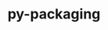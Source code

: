---
title: "py-packaging"
layout: cache
categories: [package, develop-2023-11-19]
meta: {"versions": ["23.1"], "compilers": ["apple-clang@=15.0.0", "cce@=15.0.1", "gcc@=11.1.0", "gcc@=11.3.0", "gcc@=11.4.0", "gcc@=12.3.0", "gcc@=7.3.1", "gcc@=7.5.0", "gcc@=9.4.0", "oneapi@=2023.2.0"], "oss": ["amzn2", "rhel8", "ubuntu18.04", "ubuntu20.04", "ubuntu22.04", "ventura"], "platforms": ["darwin", "linux"], "targets": ["aarch64", "neoverse_n1", "neoverse_v1", "ppc64le", "x86_64_v3", "zen4"], "stacks": ["aws-isc", "aws-isc-aarch64", "data-vis-sdk", "e4s", "e4s-cray-rhel", "e4s-neoverse_v1", "e4s-oneapi", "e4s-power", "e4s-rocm-external", "ml-darwin-aarch64-mps", "ml-linux-x86_64-cpu", "ml-linux-x86_64-cuda", "ml-linux-x86_64-rocm", "radiuss", "root", "tutorial"], "num_specs": 21, "num_specs_by_stack": {"ml-darwin-aarch64-mps": 2, "root": 21, "aws-isc-aarch64": 2, "aws-isc": 1, "e4s-cray-rhel": 2, "radiuss": 2, "e4s-neoverse_v1": 1, "e4s-power": 1, "data-vis-sdk": 2, "e4s-rocm-external": 1, "e4s": 2, "e4s-oneapi": 2, "ml-linux-x86_64-rocm": 3, "ml-linux-x86_64-cuda": 3, "ml-linux-x86_64-cpu": 3, "tutorial": 1}}
spec_details: [{"hash": "vbrzb4atghdess3n6243tdpsh3s4ubxh", "compiler": "apple-clang@=15.0.0", "versions": ["23.1"], "os": "ventura", "platform": "darwin", "target": "aarch64", "variants": ["build_system=python_pip"], "stacks": ["ml-darwin-aarch64-mps", "root"], "size": "-", "tarball": "https://binaries.spack.io/releases/develop-2023-11-19/build_cache/darwin-ventura-aarch64/apple-clang-15.0.0/py-packaging-23.1/darwin-ventura-aarch64-apple-clang-15.0.0-py-packaging-23.1-vbrzb4atghdess3n6243tdpsh3s4ubxh.spack"}, {"hash": "gfox47s3nthqrtubdjjqu5qzj2gfdzi2", "compiler": "apple-clang@=15.0.0", "versions": ["23.1"], "os": "ventura", "platform": "darwin", "target": "aarch64", "variants": ["build_system=python_pip"], "stacks": ["ml-darwin-aarch64-mps", "root"], "size": "-", "tarball": "https://binaries.spack.io/releases/develop-2023-11-19/build_cache/darwin-ventura-aarch64/apple-clang-15.0.0/py-packaging-23.1/darwin-ventura-aarch64-apple-clang-15.0.0-py-packaging-23.1-gfox47s3nthqrtubdjjqu5qzj2gfdzi2.spack"}, {"hash": "y3oy5urzypkas4he6rjvqsrfgs674wbv", "compiler": "gcc@=7.3.1", "versions": ["23.1"], "os": "amzn2", "platform": "linux", "target": "aarch64", "variants": ["build_system=python_pip"], "stacks": ["aws-isc-aarch64", "root"], "size": "-", "tarball": "https://binaries.spack.io/releases/develop-2023-11-19/build_cache/linux-amzn2-aarch64/gcc-7.3.1/py-packaging-23.1/linux-amzn2-aarch64-gcc-7.3.1-py-packaging-23.1-y3oy5urzypkas4he6rjvqsrfgs674wbv.spack"}, {"hash": "viydz2pnns545m5n73ondzoy4jgpmcsg", "compiler": "gcc@=7.3.1", "versions": ["23.1"], "os": "amzn2", "platform": "linux", "target": "neoverse_n1", "variants": ["build_system=python_pip"], "stacks": ["aws-isc-aarch64", "root"], "size": "-", "tarball": "https://binaries.spack.io/releases/develop-2023-11-19/build_cache/linux-amzn2-neoverse_n1/gcc-7.3.1/py-packaging-23.1/linux-amzn2-neoverse_n1-gcc-7.3.1-py-packaging-23.1-viydz2pnns545m5n73ondzoy4jgpmcsg.spack"}, {"hash": "fa65z2c3lsbm5qhdtawbvizh2xkxq55l", "compiler": "gcc@=7.3.1", "versions": ["23.1"], "os": "amzn2", "platform": "linux", "target": "x86_64_v3", "variants": ["build_system=python_pip"], "stacks": ["aws-isc", "root"], "size": "-", "tarball": "https://binaries.spack.io/releases/develop-2023-11-19/build_cache/linux-amzn2-x86_64_v3/gcc-7.3.1/py-packaging-23.1/linux-amzn2-x86_64_v3-gcc-7.3.1-py-packaging-23.1-fa65z2c3lsbm5qhdtawbvizh2xkxq55l.spack"}, {"hash": "nnwk4z7julmtcyfotmrn7pfribmwpgb5", "compiler": "cce@=15.0.1", "versions": ["23.1"], "os": "rhel8", "platform": "linux", "target": "zen4", "variants": ["build_system=python_pip"], "stacks": ["root", "e4s-cray-rhel"], "size": "-", "tarball": "https://binaries.spack.io/releases/develop-2023-11-19/build_cache/linux-rhel8-zen4/cce-15.0.1/py-packaging-23.1/linux-rhel8-zen4-cce-15.0.1-py-packaging-23.1-nnwk4z7julmtcyfotmrn7pfribmwpgb5.spack"}, {"hash": "qexnvplqxglzc4vuzqcrnv76c23a4mjy", "compiler": "cce@=15.0.1", "versions": ["23.1"], "os": "rhel8", "platform": "linux", "target": "zen4", "variants": ["build_system=python_pip"], "stacks": ["root", "e4s-cray-rhel"], "size": "-", "tarball": "https://binaries.spack.io/releases/develop-2023-11-19/build_cache/linux-rhel8-zen4/cce-15.0.1/py-packaging-23.1/linux-rhel8-zen4-cce-15.0.1-py-packaging-23.1-qexnvplqxglzc4vuzqcrnv76c23a4mjy.spack"}, {"hash": "sgzqyvncfcycziggokhigxa7nf4gttbi", "compiler": "gcc@=7.5.0", "versions": ["23.1"], "os": "ubuntu18.04", "platform": "linux", "target": "x86_64_v3", "variants": ["build_system=python_pip"], "stacks": ["radiuss", "root"], "size": "-", "tarball": "https://binaries.spack.io/releases/develop-2023-11-19/build_cache/linux-ubuntu18.04-x86_64_v3/gcc-7.5.0/py-packaging-23.1/linux-ubuntu18.04-x86_64_v3-gcc-7.5.0-py-packaging-23.1-sgzqyvncfcycziggokhigxa7nf4gttbi.spack"}, {"hash": "q7bawqijnvs3i2l6wm2oc3gczki5ooyn", "compiler": "gcc@=7.5.0", "versions": ["23.1"], "os": "ubuntu18.04", "platform": "linux", "target": "x86_64_v3", "variants": ["build_system=python_pip"], "stacks": ["radiuss", "root"], "size": "-", "tarball": "https://binaries.spack.io/releases/develop-2023-11-19/build_cache/linux-ubuntu18.04-x86_64_v3/gcc-7.5.0/py-packaging-23.1/linux-ubuntu18.04-x86_64_v3-gcc-7.5.0-py-packaging-23.1-q7bawqijnvs3i2l6wm2oc3gczki5ooyn.spack"}, {"hash": "dzdfhgnxgxvsldkx3tjg33tyl6tvzs5j", "compiler": "gcc@=11.4.0", "versions": ["23.1"], "os": "ubuntu20.04", "platform": "linux", "target": "neoverse_v1", "variants": ["build_system=python_pip"], "stacks": ["e4s-neoverse_v1", "root"], "size": "-", "tarball": "https://binaries.spack.io/releases/develop-2023-11-19/build_cache/linux-ubuntu20.04-neoverse_v1/gcc-11.4.0/py-packaging-23.1/linux-ubuntu20.04-neoverse_v1-gcc-11.4.0-py-packaging-23.1-dzdfhgnxgxvsldkx3tjg33tyl6tvzs5j.spack"}, {"hash": "bm2x4k5xbi6evtchiadgpdhtriqhp6kh", "compiler": "gcc@=9.4.0", "versions": ["23.1"], "os": "ubuntu20.04", "platform": "linux", "target": "ppc64le", "variants": ["build_system=python_pip"], "stacks": ["e4s-power", "root"], "size": "-", "tarball": "https://binaries.spack.io/releases/develop-2023-11-19/build_cache/linux-ubuntu20.04-ppc64le/gcc-9.4.0/py-packaging-23.1/linux-ubuntu20.04-ppc64le-gcc-9.4.0-py-packaging-23.1-bm2x4k5xbi6evtchiadgpdhtriqhp6kh.spack"}, {"hash": "i6udz7wsi3j2qmqqavpsus5kouoijirk", "compiler": "gcc@=11.1.0", "versions": ["23.1"], "os": "ubuntu20.04", "platform": "linux", "target": "x86_64_v3", "variants": ["build_system=python_pip"], "stacks": ["data-vis-sdk", "root"], "size": "-", "tarball": "https://binaries.spack.io/releases/develop-2023-11-19/build_cache/linux-ubuntu20.04-x86_64_v3/gcc-11.1.0/py-packaging-23.1/linux-ubuntu20.04-x86_64_v3-gcc-11.1.0-py-packaging-23.1-i6udz7wsi3j2qmqqavpsus5kouoijirk.spack"}, {"hash": "awvxov6wgmgpvouxvu6xceeficax5ayt", "compiler": "gcc@=11.1.0", "versions": ["23.1"], "os": "ubuntu20.04", "platform": "linux", "target": "x86_64_v3", "variants": ["build_system=python_pip"], "stacks": ["data-vis-sdk", "root"], "size": "-", "tarball": "https://binaries.spack.io/releases/develop-2023-11-19/build_cache/linux-ubuntu20.04-x86_64_v3/gcc-11.1.0/py-packaging-23.1/linux-ubuntu20.04-x86_64_v3-gcc-11.1.0-py-packaging-23.1-awvxov6wgmgpvouxvu6xceeficax5ayt.spack"}, {"hash": "pbwe4apbab4mjwtlzu7rnf4huuzhmhgm", "compiler": "gcc@=11.4.0", "versions": ["23.1"], "os": "ubuntu20.04", "platform": "linux", "target": "x86_64_v3", "variants": ["build_system=python_pip"], "stacks": ["e4s-rocm-external", "e4s", "root"], "size": "-", "tarball": "https://binaries.spack.io/releases/develop-2023-11-19/build_cache/linux-ubuntu20.04-x86_64_v3/gcc-11.4.0/py-packaging-23.1/linux-ubuntu20.04-x86_64_v3-gcc-11.4.0-py-packaging-23.1-pbwe4apbab4mjwtlzu7rnf4huuzhmhgm.spack"}, {"hash": "jjn2lhisalmn3ubwbmer6xl6el3hoshl", "compiler": "gcc@=11.4.0", "versions": ["23.1"], "os": "ubuntu20.04", "platform": "linux", "target": "x86_64_v3", "variants": ["build_system=python_pip"], "stacks": ["e4s", "root"], "size": "-", "tarball": "https://binaries.spack.io/releases/develop-2023-11-19/build_cache/linux-ubuntu20.04-x86_64_v3/gcc-11.4.0/py-packaging-23.1/linux-ubuntu20.04-x86_64_v3-gcc-11.4.0-py-packaging-23.1-jjn2lhisalmn3ubwbmer6xl6el3hoshl.spack"}, {"hash": "qpi3y4g5hsvhgoxaugi45zo2u7jdg5zn", "compiler": "oneapi@=2023.2.0", "versions": ["23.1"], "os": "ubuntu20.04", "platform": "linux", "target": "x86_64_v3", "variants": ["build_system=python_pip"], "stacks": ["root", "e4s-oneapi"], "size": "-", "tarball": "https://binaries.spack.io/releases/develop-2023-11-19/build_cache/linux-ubuntu20.04-x86_64_v3/oneapi-2023.2.0/py-packaging-23.1/linux-ubuntu20.04-x86_64_v3-oneapi-2023.2.0-py-packaging-23.1-qpi3y4g5hsvhgoxaugi45zo2u7jdg5zn.spack"}, {"hash": "4qyebhtg76xlo2goawka2hnpfp5rwpbv", "compiler": "oneapi@=2023.2.0", "versions": ["23.1"], "os": "ubuntu20.04", "platform": "linux", "target": "x86_64_v3", "variants": ["build_system=python_pip"], "stacks": ["root", "e4s-oneapi"], "size": "-", "tarball": "https://binaries.spack.io/releases/develop-2023-11-19/build_cache/linux-ubuntu20.04-x86_64_v3/oneapi-2023.2.0/py-packaging-23.1/linux-ubuntu20.04-x86_64_v3-oneapi-2023.2.0-py-packaging-23.1-4qyebhtg76xlo2goawka2hnpfp5rwpbv.spack"}, {"hash": "bx6r4yxg7bkdlhjpbxxkrukrknpm6exh", "compiler": "gcc@=11.3.0", "versions": ["23.1"], "os": "ubuntu22.04", "platform": "linux", "target": "x86_64_v3", "variants": ["build_system=python_pip"], "stacks": ["ml-linux-x86_64-rocm", "ml-linux-x86_64-cuda", "root", "ml-linux-x86_64-cpu"], "size": "-", "tarball": "https://binaries.spack.io/releases/develop-2023-11-19/build_cache/linux-ubuntu22.04-x86_64_v3/gcc-11.3.0/py-packaging-23.1/linux-ubuntu22.04-x86_64_v3-gcc-11.3.0-py-packaging-23.1-bx6r4yxg7bkdlhjpbxxkrukrknpm6exh.spack"}, {"hash": "ez3g6ewfcrixokzvcn66wpem3hc4vd7a", "compiler": "gcc@=11.3.0", "versions": ["23.1"], "os": "ubuntu22.04", "platform": "linux", "target": "x86_64_v3", "variants": ["build_system=python_pip"], "stacks": ["ml-linux-x86_64-rocm", "ml-linux-x86_64-cuda", "root", "ml-linux-x86_64-cpu"], "size": "-", "tarball": "https://binaries.spack.io/releases/develop-2023-11-19/build_cache/linux-ubuntu22.04-x86_64_v3/gcc-11.3.0/py-packaging-23.1/linux-ubuntu22.04-x86_64_v3-gcc-11.3.0-py-packaging-23.1-ez3g6ewfcrixokzvcn66wpem3hc4vd7a.spack"}, {"hash": "pykmwllulf5oaxtxketk3e3gtwleos7e", "compiler": "gcc@=11.3.0", "versions": ["23.1"], "os": "ubuntu22.04", "platform": "linux", "target": "x86_64_v3", "variants": ["build_system=python_pip"], "stacks": ["ml-linux-x86_64-rocm", "ml-linux-x86_64-cuda", "root", "ml-linux-x86_64-cpu"], "size": "-", "tarball": "https://binaries.spack.io/releases/develop-2023-11-19/build_cache/linux-ubuntu22.04-x86_64_v3/gcc-11.3.0/py-packaging-23.1/linux-ubuntu22.04-x86_64_v3-gcc-11.3.0-py-packaging-23.1-pykmwllulf5oaxtxketk3e3gtwleos7e.spack"}, {"hash": "6ynhjyndkmed6ieee3zegtbtiwrcelgy", "compiler": "gcc@=12.3.0", "versions": ["23.1"], "os": "ubuntu22.04", "platform": "linux", "target": "x86_64_v3", "variants": ["build_system=python_pip"], "stacks": ["root", "tutorial"], "size": "-", "tarball": "https://binaries.spack.io/releases/develop-2023-11-19/build_cache/linux-ubuntu22.04-x86_64_v3/gcc-12.3.0/py-packaging-23.1/linux-ubuntu22.04-x86_64_v3-gcc-12.3.0-py-packaging-23.1-6ynhjyndkmed6ieee3zegtbtiwrcelgy.spack"}]
---